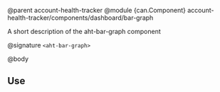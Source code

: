 @parent account-health-tracker
@module {can.Component} account-health-tracker/components/dashboard/bar-graph <aht-bar-graph>

A short description of the aht-bar-graph component

@signature `<aht-bar-graph>`

@body

## Use

